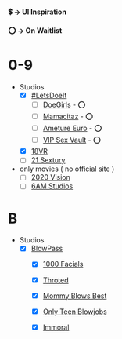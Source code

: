 #### :heavy_dollar_sign: -> UI Inspiration
#### :o: -> On Waitlist

# 0-9
- Studios
  - [x] [#LetsDoeIt](https://letsdoeit.com/)
       - [ ] [DoeGirls](doegirls.com) - :o:
       - [ ] [Mamacitaz](mamacitaz.com) - :o:
       - [ ] [Ameture Euro](amateureuro.com) - :o:
       - [ ] [VIP Sex Vault](vipsexvault.com) - :o:
  - [x] [18VR](https://18vr.com/)
  - [ ] [21 Sextury](https://www.21sextury.com/)
- only movies ( no official site )
  - [ ] [2020 Vision](https://www.adultdvdempire.com/95898/studio/2020-vision-porn-movies.html)
  - [ ] [6AM Studios](https://www.adultdvdempire.com/95625/studio/6am-studios-porn-movies.html?sort=year&media=2)
  
# B
- Studios
  - [x] [BlowPass](www.blowpass.com/en)
      - [x] [1000 Facials](https://www.1000facials.com/en)
      - [x] [Throted](https://www.throted.com/en)
      - [x] [Mommy Blows Best](https://www.mommyblowsbest.com/en)
      - [x] [Only Teen Blowjobs](https://www.onlyteenblowjobs.com/en)
      - [x] [Immoral](https://www.immorallive.com/en)


